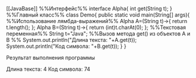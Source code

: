 [[JavaBase]]
%%Интерфейс%%
interface Alpha{
	int get(String t);
}
%%Главный класс%%
class Demo{
	public static void main(String[] args){
%%Использование лямбда-выражений%%
		Alpha A=(String t)->{
			return t.length();
		};
		Alpha B=(String t)->{
			return (int)t.charAt(0);
		};
%%Текстовая переменная%%
		String t="Java";
%%Вызов метода get() из объектов A и B %%
		System.out.println("Длина текста: "+A.get(t));
		System.out.println("Код символа: "+B.get(t));
	}
}

Результат выполнения программы

Длина текста: 4
Код символа: 74